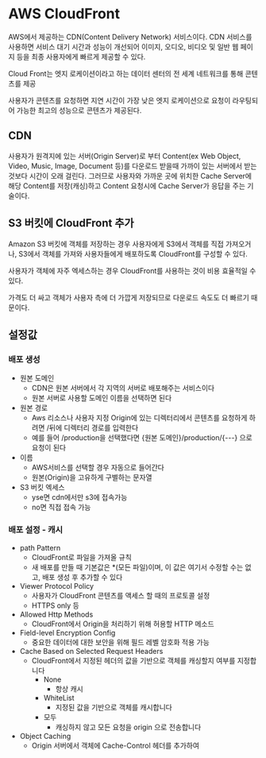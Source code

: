# AWS CloudFront
AWS에서 제공하는 CDN(Content Delivery Network) 서비스이다. CDN 서비스를 사용하면 서비스 대기 시간과 성능이 개선되어 이미지, 오디오, 비디오 및 일반 웹 페이지 등을 최종 사용자에게 빠르게 제공할 수 있다.

Cloud Front는 엣지 로케이션이라고 하는 데이터 센터의 전 세계 네트워크를 통해 콘텐츠를 제공

사용자가 콘텐츠를 요청하면 지연 시간이 가장 낮은 엣지 로케이션으로 요청이 라우팅되어 가능한 최고의 성능으로 콘텐츠가 제공된다.


## CDN
사용자가 원격지에 있는 서버(Origin Server)로 부터 Content(ex Web Object, Video, Music, Image, Document 등)를 다운로드 받을때 가까이 있는 서버에서 받는 것보다 시간이 오래 걸린다. 
그러므로 사용자와 가까운 곳에 위치한 Cache Server에 해당 Content를 저장(캐싱)하고 Content 요청시에 Cache Server가 응답을 주는 기술이다.

## S3 버킷에 CloudFront 추가
Amazon S3 버킷에 객체를 저장하는 경우 사용자에게 S3에서 객체를 직접 가져오거나, S3에서 객체를 가져와 사용자들에게 배포하도록 CloudFront를 구성할 수 있다.

사용자가 객체에 자주 엑세스하는 경우 CloudFront를 사용하는 것이 비용 효율적일 수 있다.

가격도 더 싸고 객체가 사용자 측에 더 가깝게 저장되므로 다운로드 속도도 더 빠르기 때문이다.


## 설정값
### 배포 생성
* 원본 도메인
    * CDN은 원본 서버에서 각 지역의 서버로 배포해주는 서비스이다
    * 원본 서버로 사용할 도메인 이름을 선택하면 된다
* 원본 경로
    * Aws 리소스나 사용자 지정 Origin에 있는 디렉터리에서 콘텐츠를 요청하게 하려면 /뒤에 디렉터리 경로를 입력한다
    * 예를 들어 /production을 선택했다면 {원본 도메인}/production/{---} 으로 요청이 된다
* 이름 
    * AWS서비스를 선택할 경우 자동으로 들어간다
    * 원본(Origin)을 고유하게 구별하는 문자열
* S3 버킷 엑세스
    * yse면 cdn에서만 s3에 접속가능
    * no면 직접 접속 가능

### 배포 설정 - 캐시
* path Pattern
    * CloudFront로 파일을 가져올 규칙
    * 새 배포를 만들 때 기본값은 *(모든 파일)이며, 이 값은 여기서 수정할 수는 없고, 배포 생성 후 추가할 수 있다
* Viewer Protocol Policy
    * 사용자가 CloudFront 콘텐츠를 액세스 할 때의 프로토콜 설정
    * HTTPS only 등
* Allowed Http Methods
    * CloudFront에서 Origin을 처리하기 위해 허용할 HTTP 메소드
* Field-level Encryption Config
    * 중요한 데이터에 대한 보안을 위해 필드 레벨 암호화 적용 가능
* Cache Based on Selected Request Headers
    * CloudFront에서 지정된 헤더의 값을 기반으로 객체를 캐싱할지 여부를 지정합니다
        * None
            * 항상 캐시
        * WhiteList
            * 지정된 값을 기반으로 객체를 캐시합니다
        * 모두
            * 캐싱하지 않고 모든 요청을 origin 으로 전송합니다
* Object Caching
    * Origin 서버에서 객체에 Cache-Control 헤더를 추가하여 


